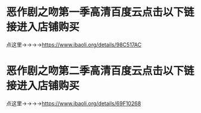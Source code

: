 # 恶作剧之吻第一季高清百度云点击以下链接进入店铺购买

点这里→→→→https://www.ibaoli.org/details/98C517AC


# 恶作剧之吻第二季高清百度云点击以下链接进入店铺购买

点这里→→→→https://www.ibaoli.org/details/69F10268
